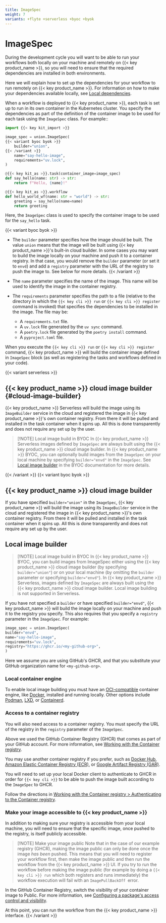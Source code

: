 ```yaml
---
title: ImageSpec
weight: 7
variants: +flyte +serverless +byoc +byok
---
```


# ImageSpec

During the development cycle you will want to be able to run your workflows both locally on your machine and remotely on {{< key product_name >}},
so you will need to ensure that the required dependencies are installed in both environments.

Here we will explain how to set up the dependencies for your workflow to run remotely on {{< key product_name >}}.
For information on how to make your dependencies available locally, see [Local dependencies](./local-dependencies).

When a workflow is deployed to {{< key product_name >}}, each task is set up to run in its own container in the Kubernetes cluster.
You specify the dependencies as part of the definition of the container image to be used for each task using the `ImageSpec` class.
For example::

```python
import {{< key kit_import >}}

image_spec = union.ImageSpec(
{{< variant byoc byok >}}
    builder="union",
{{< /variant >}}
    name="say-hello-image",
    requirements="uv.lock",
)

@{{< key kit_as >}}.task(container_image=image_spec)
def say_hello(name: str) -> str:
    return f"Hello, {name}!"

@{{< key kit_as >}}.workflow
def hello_world_wf(name: str = "world") -> str:
    greeting = say_hello(name=name)
    return greeting
```

Here, the `ImageSpec` class is used to specify the container image to be used for the `say_hello` task.

{{< variant byoc byok >}}
* The `builder` parameter specifies how the image should be built. The value `union` means that the image will be built using {{< key product_name >}}'s built-in cloud builder.
  In some cases you may want to build the image locally on your machine and push it to a container registry. In that case, you would remove the `builder` parameter
  (or set it to `envd`) and add a `registry` parameter with the URL of the registry to push the image to. See below for more details.
{{< /variant >}}

* The `name` parameter specifies the name of the image. This name will be used to identify the image in the container registry.

* The `requirements` parameter specifies the path to a file (relative to the directory in which the `{{< key cli >}} run` or `{{< key cli >}} register` command is invoked) that specifies the dependencies to be installed in the image.
  The file may be:
  * A `requirements.txt` file.
  * A `uv.lock` file generated by the `uv sync` command.
  * A `poetry.lock` file generated by the `poetry install` command.
  * A `pyproject.toml` file.

When you execute the `{{< key cli >}} run` or `{{< key cli >}} register` command, {{< key product_name >}} will build the container image defined in `ImageSpec` block
(as well as registering the tasks and workflows defined in your code).

{{< variant serverless >}}

## {{< key product_name >}} cloud image builder {#cloud-image-builder}

{{< key product_name >}} Serverless will build the image using its `ImageBuilder` service in the cloud
and registered the image in {{< key product_name >}}'s own container registry.
From there it will be pulled and installed in the task container when it spins up.
All this is done transparently and does not require any set up by the user.

> [!NOTE] Local image build in BYOC
> In {{< key product_name >}} Serverless images defined by `ImageSpec` are always built using the {{< key product_name >}} cloud image builder.
> In {{< key product_name >}} BYOC, you can optionally build images from the `ImageSpec` on your local machine by specifying `builder="envd"` in the `ImageSpec`.
> See [Local image builder](#local-image-builder) in the BYOC documentation for more details.

{{< /variant >}}
{{< variant byoc byok >}}

## {{< key product_name >}} cloud image builder

If you have specified `builder="union"` in the `ImageSpec`, {{< key product_name >}} will build the image using its `ImageBuilder` service in the cloud
and registered the image in {{< key product_name >}}'s own container registry. From there it will be pulled and installed in the task container when it spins up.
All this is done transparently and does not require any set up by the user.

## Local image builder

> [!NOTE] Local image build in BYOC
> In {{< key product_name >}} BYOC, you can build images from ImageSpec either using the {{< key product_name >}} cloud image builder (by specifying `builder="union"`) or on your local machine
> (by omitting the `builder` parameter or specifying `builder="envd"`).
> In {{< key product_name >}} Serverless, images defined by `ImageSpec` are always built using the {{< key product_name >}} cloud image builder.
> Local image building is not supported in Serverless.

If you have not specified a `builder` or have specified `builder="envd"`, {{< key product_name >}} will build the image locally on your machine and push it to the registry you specify.
This also requires that you specify a `registry` parameter in the `ImageSpec`.
For example:

```python
image_spec = union.ImageSpec(
builder="envd",
name="say-hello-image",
requirements="uv.lock",
registry="https://ghcr.io/<my-github-org>",
)
```

Here we assume you are using GitHub's GHCR, and that you substitute your GitHub organization name for `<my-github-org>`.

### Local container engine

To enable local image building you must have an [OCI-compatible](https://opencontainers.org/) container engine, like [Docker](https://docs.docker.com/get-docker/), installed and running locally.
Other options include [Podman](https://podman.io/), [LXD](https://linuxcontainers.org/lxd/introduction/), or [Containerd](https://containerd.io/).

### Access to a container registry

You will also need access to a container registry.
You must specify the URL of the registry in the `registry` parameter of the `ImageSpec`.

Above we used the GitHub Container Registry (GHCR) that comes as part of your GitHub account.
For more information, see [Working with the Container registry](https://docs.github.com/en/packages/working-with-a-github-packages-registry/working-with-the-container-registry).

You may use another container registry if you prefer,
such as [Docker Hub](https://hub.docker.com/),
[Amazon Elastic Container Registry (ECR)](../integrations/enabling-aws-resources/enabling-aws-ecr),
or [Google Artifact Registry (GAR)](../integrations/enabling-gcp-resources/enabling-google-artifact-registry).

You will need to set up your local Docker client to authenticate to GHCR in order for `{{< key cli >}}` to be able to push the image built according to the `ImageSpec` to GHCR.

Follow the directions in [Working with the Container registry > Authenticating to the Container registry](https://docs.github.com/en/packages/working-with-a-github-packages-registry/working-with-the-container-registry#authenticating-to-the-container-registry).

### Make your image accessible to {{< key product_name >}}

In addition to making sure your registry is accessible from your local machine, you will need to ensure that the specific image, once pushed to the registry, is itself publicly accessible.

> [!NOTE] Make your image public
> Note that in the case of our example registry (GHCR), making the image public can only be done once the image _has been_ pushed.
> This means that you will need to register your workflow first, then make the image public and then run the workflow from the {{< key product_name >}} UI.
> If you try to run the workflow before making the image public (for example by doing a `{{< key cli >}} run` which both registers and runs immediately)
> the workflow execution will fail with an `ImagePullBackOff `error.

In the GitHub Container Registry, switch the visibility of your container image to Public. For more information, see [Configuring a package's access control and visibility](https://docs.github.com/en/packages/learn-github-packages/configuring-a-packages-access-control-and-visibility#about-inheritance-of-access-permissions-and-visibility).

At this point, you can run the workflow from the {{< key product_name >}} interface.
{{< /variant >}}
